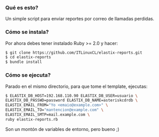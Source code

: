 ### Qué es esto?
Un simple script para enviar reportes por correo de llamadas perdidas.


### Cómo se instala?
Por ahora debes tener instalado Ruby >= 2.0 y hacer:

```bash
$ git clone https://github.com/ITLinuxCL/elastix-reports.git
$ cd elastix-reports
$ bundle install
```

### Cómo se ejecuta?
Parado en el mismo directorio, para que tome el template, ejecutas:

```bash
$ ELASTIX_DB_HOST=192.168.110.90 ELASTIX_DB_USER=usuario \
ELASTIX_DB_PASSWD=password ELASTIX_DB_NAME=asteriskcdrdb \
ELASTIX_EMAIL_FROM="Yo <emaio@example.com>" \
ELASTIX_EMAIL_TO="mantencion@example.com" \
ELASTIX_EMAIL_SMTP=mail.example.com \
ruby elastix-reports.rb
```

Son un montón de variables de entorno, pero bueno ;)